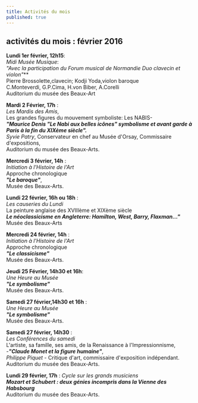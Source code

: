 ```yaml
---
title: Activités du mois
published: true
---
```





## activités du mois : février 2016


**Lundi 1er février, 12h15**:  
_Midi Musée Musique_:  
_"Avec la participation du Forum musical de Normandie Duo clavecin et violon"_**  
Pierre Brossolette,clavecin; Kodji Yoda,violon baroque  
C.Monteverdi, G.P.Cima, H.von Biber, A.Corelli  
Auditorium du musée des Beaux-Art

**Mardi 2 Février, 17h** :  
_Les Mardis des Amis_,  
Les grandes figures du mouvement symboliste: Les NABIS-  
**_"Maurice Denis "Le Nabi aux belles icônes" symbolisme et avant garde à Paris à la fin du XIXème siècle"._**  
_Syvie Patry_, Conservateur en chef au Musée d'Orsay, Commissaire d'expositions,  
Auditorium du musée des Beaux-Arts.


**Mercredi 3 février, 14h** :  
_Initiation à l'Histoire de l'Art_   
 Approche chronologique     
_**"Le baroque"**_,    
Musée des Beaux-Arts.


**Lundi 22 février, 16h ou 18h** :  
_Les causeries du Lundi_  
La peinture anglaise des XVIIIème et XIXème siècle  
**_Le néoclassicisme en Angleterre: Hamilton, West, Barry, Flaxman..."_**  
Musée des Beaux-Arts

**Mercredi 24 février, 14h** :  
_Initiation à l'Histoire de l'Art_   
 Approche chronologique  
**_"Le classicisme"_**  
Musée des Beaux-Arts.

**Jeudi 25 Février, 14h30 et 16h**:  
_Une Heure au Musée_  
**_"Le symbolisme"_**  
 Musée des Beaux-Arts.

**Samedi 27 février,14h30 et 16h** :  
_Une Heure au Musée_  
**_"Le symbolisme"_**  
 Musée des Beaux-Arts.

**Samedi 27 février, 14h30** :  
_Les Conférences du samedi_   
L'artiste, sa famille, ses amis, de la Renaissance à l'Impressionnisme,  
-_**"Claude Monet et la figure humaine"**_,  
_Philippe Piquet_ - Critique d'art, commissaire d'exposition indépendant.
Auditorium du musée des Beaux-Arts.

**Lundi 29 février, 17h** : 
_Cycle sur les grands musiciens_  
**_Mozart et Schubert : deux génies incompris dans la Vienne des Habsbourg_**  
Auditorium du musée des Beaux-Arts.
